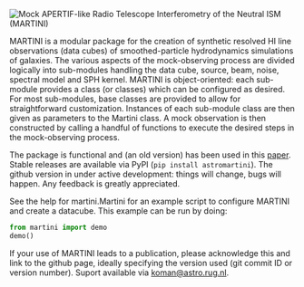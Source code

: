 ![Mock APERTIF-like Radio Telescope Interferometry of the Neutral ISM (MARTINI)](../master/martini_banner.png?raw=true)

MARTINI is a modular package for the creation of synthetic resolved HI line observations (data cubes) of smoothed-particle hydrodynamics simulations of galaxies. The various aspects of the mock-observing process are divided logically into sub-modules handling the data cube, source, beam, noise, spectral model and SPH kernel. MARTINI is object-oriented: each sub-module provides a class (or classes) which can be configured as desired. For most sub-modules, base classes are provided to allow for straightforward customization. Instances of each sub-module class are then given as parameters to the Martini class. A mock observation is then constructed by calling a handful of functions to execute the desired steps in the mock-observing process.

The package is functional and (an old version) has been used in this [paper](https://ui.adsabs.harvard.edu/#abs/2019MNRAS.482..821O/abstract). Stable releases are available via PyPI (`pip install astromartini`). The github version in under active development: things will change, bugs will happen. Any feedback is greatly appreciated.

See the help for martini.Martini for an example script to configure MARTINI and create a datacube. This example can be run by doing:
```python
from martini import demo
demo()
```

If your use of MARTINI leads to a publication, please acknowledge this and link to the github page, ideally specifying the version used (git commit ID or version number). Suport available via [koman@astro.rug.nl](mailto:koman@astro.rug.nl).